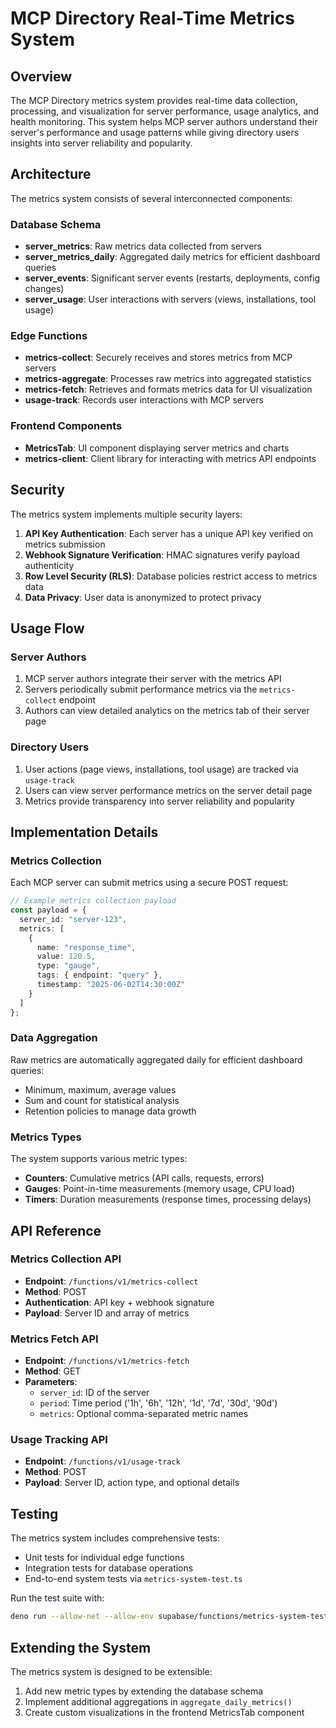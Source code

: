 # MCP Directory Real-Time Metrics System

## Overview

The MCP Directory metrics system provides real-time data collection, processing, and visualization for server performance, usage analytics, and health monitoring. This system helps MCP server authors understand their server's performance and usage patterns while giving directory users insights into server reliability and popularity.

## Architecture

The metrics system consists of several interconnected components:

### Database Schema

- **server_metrics**: Raw metrics data collected from servers
- **server_metrics_daily**: Aggregated daily metrics for efficient dashboard queries
- **server_events**: Significant server events (restarts, deployments, config changes)
- **server_usage**: User interactions with servers (views, installations, tool usage)

### Edge Functions

- **metrics-collect**: Securely receives and stores metrics from MCP servers
- **metrics-aggregate**: Processes raw metrics into aggregated statistics
- **metrics-fetch**: Retrieves and formats metrics data for UI visualization
- **usage-track**: Records user interactions with MCP servers

### Frontend Components

- **MetricsTab**: UI component displaying server metrics and charts
- **metrics-client**: Client library for interacting with metrics API endpoints

## Security

The metrics system implements multiple security layers:

1. **API Key Authentication**: Each server has a unique API key verified on metrics submission
2. **Webhook Signature Verification**: HMAC signatures verify payload authenticity
3. **Row Level Security (RLS)**: Database policies restrict access to metrics data
4. **Data Privacy**: User data is anonymized to protect privacy

## Usage Flow

### Server Authors

1. MCP server authors integrate their server with the metrics API
2. Servers periodically submit performance metrics via the `metrics-collect` endpoint
3. Authors can view detailed analytics on the metrics tab of their server page

### Directory Users

1. User actions (page views, installations, tool usage) are tracked via `usage-track`
2. Users can view server performance metrics on the server detail page
3. Metrics provide transparency into server reliability and popularity

## Implementation Details

### Metrics Collection

Each MCP server can submit metrics using a secure POST request:

```typescript
// Example metrics collection payload
const payload = {
  server_id: "server-123",
  metrics: [
    {
      name: "response_time",
      value: 120.5,
      type: "gauge",
      tags: { endpoint: "query" },
      timestamp: "2025-06-02T14:30:00Z"
    }
  ]
};
```

### Data Aggregation

Raw metrics are automatically aggregated daily for efficient dashboard queries:

- Minimum, maximum, average values
- Sum and count for statistical analysis
- Retention policies to manage data growth

### Metrics Types

The system supports various metric types:

- **Counters**: Cumulative metrics (API calls, requests, errors)
- **Gauges**: Point-in-time measurements (memory usage, CPU load)
- **Timers**: Duration measurements (response times, processing delays)

## API Reference

### Metrics Collection API

- **Endpoint**: `/functions/v1/metrics-collect`
- **Method**: POST
- **Authentication**: API key + webhook signature
- **Payload**: Server ID and array of metrics

### Metrics Fetch API

- **Endpoint**: `/functions/v1/metrics-fetch`
- **Method**: GET
- **Parameters**: 
  - `server_id`: ID of the server
  - `period`: Time period ('1h', '6h', '12h', '1d', '7d', '30d', '90d')
  - `metrics`: Optional comma-separated metric names

### Usage Tracking API

- **Endpoint**: `/functions/v1/usage-track`
- **Method**: POST
- **Payload**: Server ID, action type, and optional details

## Testing

The metrics system includes comprehensive tests:

- Unit tests for individual edge functions
- Integration tests for database operations
- End-to-end system tests via `metrics-system-test.ts`

Run the test suite with:

```bash
deno run --allow-net --allow-env supabase/functions/metrics-system-test.ts <supabase-url> <service-role-key> <api-key>
```

## Extending the System

The metrics system is designed to be extensible:

1. Add new metric types by extending the database schema
2. Implement additional aggregations in `aggregate_daily_metrics()`
3. Create custom visualizations in the frontend MetricsTab component

